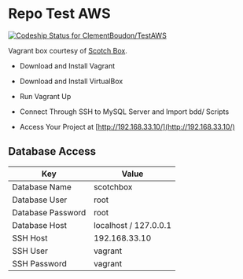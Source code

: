 Repo Test AWS
==============

[ ![Codeship Status for ClementBoudon/TestAWS](https://www.codeship.io/projects/f8695040-88a0-0132-9cae-02ce2f7c7d8a/status)](https://www.codeship.io/projects/59496)

Vagrant box courtesy of [Scotch Box](https://github.com/scotch-io/scotch-box).

* Download and Install Vagrant

* Download and Install VirtualBox

* Run Vagrant Up

* Connect Through SSH to MySQL Server and Import bdd/ Scripts

* Access Your Project at  [http://192.168.33.10/](http://192.168.33.10/)



## Database Access

| Key  | Value |
| ------------- | ------------- |
| Database Name  | scotchbox  |
| Database User  | root  |
| Database Password  | root  |
| Database Host  | localhost / 127.0.0.1  |
| SSH Host  | 192.168.33.10  |
| SSH User  | vagrant  |
| SSH Password  | vagrant  |


